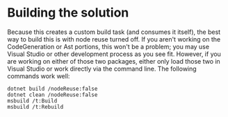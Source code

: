 # Building the solution

Because this creates a custom build task (and consumes it itself), the best way
to build this is with node reuse turned off. If you aren't working on the
CodeGeneration or Ast portions, this won't be a problem; you may use Visual
Studio or other development process as you see fit. However, if you are working
on either of those two packages, either only load those two in Visual Studio or
work directly via the command line. The following commands work well:

    dotnet build /nodeReuse:false
    dotnet clean /nodeReuse:false
    msbuild /t:Build
    msbuild /t:Rebuild
